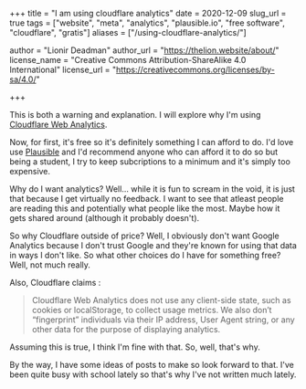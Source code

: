 +++
title = "I am using cloudflare analytics"
date = 2020-12-09
slug_url = true
tags = ["website", "meta", "analytics", "plausible.io", "free software", "cloudflare", "gratis"]
aliases = ["/using-cloudflare-analytics/"]

author = "Lionir Deadman"
author_url = "https://thelion.website/about/"
license_name = "Creative Commons Attribution-ShareAlike 4.0 International"
license_url = "https://creativecommons.org/licenses/by-sa/4.0/"

+++

This is both a warning and explanation. I will explore why I'm using [Cloudflare Web Analytics](https://www.cloudflare.com/web-analytics/).
<!--more-->
Now, for first, it's free so it's definitely something I can afford to do. I'd love use [Plausible](https://plausible.io) and I'd recommend
anyone who can afford it to do so but being a student, I try to keep subcriptions to a minimum and it's simply too expensive.

Why do I want analytics? Well... while it is fun to scream in the void, it is just that because I get virtually no feedback. I want to see
that atleast people are reading this and potentially what people like the most. Maybe how it gets shared around (although it probably doesn't).

So why Cloudflare outside of price? Well, I obviously don't want Google Analytics because I don't trust Google and they're known for using that data in ways
I don't like. So what other choices do I have for something free? Well, not much really.

Also, Cloudflare claims :
> Cloudflare Web Analytics does not use any client-side state, such as cookies or localStorage, to collect usage metrics. We also don’t “fingerprint” individuals via their IP address, User Agent string, or any other data for the purpose of displaying analytics. 

Assuming this is true, I think I'm fine with that. So, well, that's why.

By the way, I have some ideas of posts to make so look forward to that. I've been quite busy with school lately so that's why I've not written much lately.
